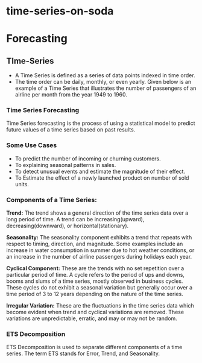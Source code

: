# time-series-on-soda

# Forecasting
## TIme-Series

- A Time Series is defined as a series of data points indexed in time order.
- The time order can be daily, monthly, or even yearly. Given below is an example of a Time Series that illustrates the number of passengers of an airline per month from the year 1949 to 1960.

### Time Series Forecasting
Time Series forecasting is the process of using a statistical model to predict future values of a time series based on past results.

### Some Use Cases
- To predict the number of incoming or churning customers.
- To explaining seasonal patterns in sales.
- To detect unusual events and estimate the magnitude of their effect.
- To Estimate the effect of a newly launched product on number of sold units.

### Components of a Time Series:
**Trend:** The trend shows a general direction of the time series data over a long period of time. A trend can be increasing(upward), decreasing(downward), or horizontal(stationary).

**Seasonality:** The seasonality component exhibits a trend that repeats with respect to timing, direction, and magnitude. Some examples include an increase in water consumption in summer due to hot weather conditions, or an increase in the number of airline passengers during holidays each year.

**Cyclical Component:** These are the trends with no set repetition over a particular period of time. A cycle refers to the period of ups and downs, booms and slums of a time series, mostly observed in business cycles. These cycles do not exhibit a seasonal variation but generally occur over a time period of 3 to 12 years depending on the nature of the time series.

**Irregular Variation:** These are the fluctuations in the time series data which become evident when trend and cyclical variations are removed. These variations are unpredictable, erratic, and may or may not be random.

### ETS Decomposition
ETS Decomposition is used to separate different components of a time series. The term ETS stands for Error, Trend, and Seasonality.
